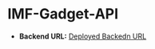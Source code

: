 # IMF-Gadget-API

- **Backend URL:** [Deployed Backedn URL](https://imf-gadget-api-hvxk.onrender.com)

